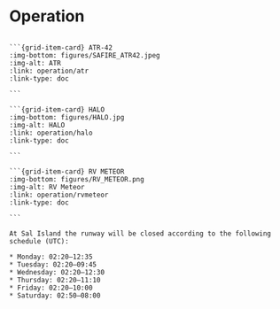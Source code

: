 # Operation

````{grid} 3

```{grid-item-card} ATR-42
:img-bottom: figures/SAFIRE_ATR42.jpeg
:img-alt: ATR
:link: operation/atr
:link-type: doc

```

```{grid-item-card} HALO
:img-bottom: figures/HALO.jpg
:img-alt: HALO
:link: operation/halo
:link-type: doc

```

```{grid-item-card} RV METEOR
:img-bottom: figures/RV_METEOR.png
:img-alt: RV Meteor
:link: operation/rvmeteor
:link-type: doc

```

````

```{warning}
At Sal Island the runway will be closed according to the following schedule (UTC):

* Monday: 02:20–12:35
* Tuesday: 02:20–09:45
* Wednesday: 02:20–12:30
* Thursday: 02:20–11:10
* Friday: 02:20–10:00
* Saturday: 02:50–08:00
```
